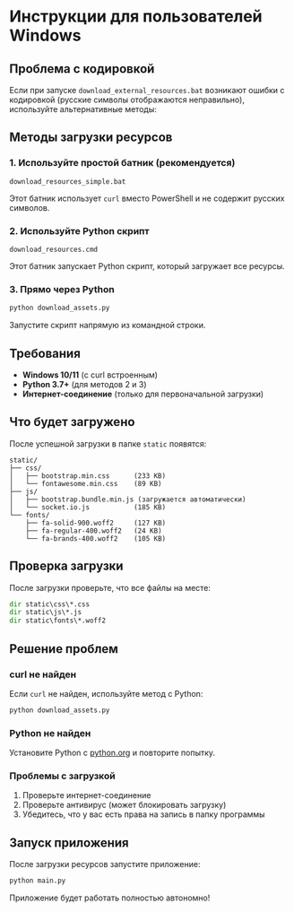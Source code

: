# Инструкции для пользователей Windows

## Проблема с кодировкой

Если при запуске `download_external_resources.bat` возникают ошибки с кодировкой (русские символы отображаются неправильно), используйте альтернативные методы:

## Методы загрузки ресурсов

### 1. Используйте простой батник (рекомендуется)

```batch
download_resources_simple.bat
```

Этот батник использует `curl` вместо PowerShell и не содержит русских символов.

### 2. Используйте Python скрипт

```batch
download_resources.cmd
```

Этот батник запускает Python скрипт, который загружает все ресурсы.

### 3. Прямо через Python

```cmd
python download_assets.py
```

Запустите скрипт напрямую из командной строки.

## Требования

- **Windows 10/11** (с curl встроенным)
- **Python 3.7+** (для методов 2 и 3)
- **Интернет-соединение** (только для первоначальной загрузки)

## Что будет загружено

После успешной загрузки в папке `static` появятся:

```
static/
├── css/
│   ├── bootstrap.min.css      (233 KB)
│   └── fontawesome.min.css    (89 KB)
├── js/
│   ├── bootstrap.bundle.min.js (загружается автоматически)
│   └── socket.io.js           (185 KB)
└── fonts/
    ├── fa-solid-900.woff2     (127 KB)
    ├── fa-regular-400.woff2   (24 KB)
    └── fa-brands-400.woff2    (105 KB)
```

## Проверка загрузки

После загрузки проверьте, что все файлы на месте:

```cmd
dir static\css\*.css
dir static\js\*.js  
dir static\fonts\*.woff2
```

## Решение проблем

### curl не найден

Если `curl` не найден, используйте метод с Python:

```cmd
python download_assets.py
```

### Python не найден

Установите Python с [python.org](https://python.org/downloads) и повторите попытку.

### Проблемы с загрузкой

1. Проверьте интернет-соединение
2. Проверьте антивирус (может блокировать загрузку)
3. Убедитесь, что у вас есть права на запись в папку программы

## Запуск приложения

После загрузки ресурсов запустите приложение:

```cmd
python main.py
```

Приложение будет работать полностью автономно!
